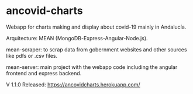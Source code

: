 # ancovid-charts
Webapp for charts making and display about covid-19 mainly in Andalucía.

Arquitecture: MEAN (MongoDB-Express-Angular-Node.js).

mean-scraper: to scrap data from gobernment websites and other sources like pdfs or .csv files.

mean-server: main project with the webapp code including the angular frontend and express backend.

V 1.1.0 Released: https://ancovidcharts.herokuapp.com/ 
